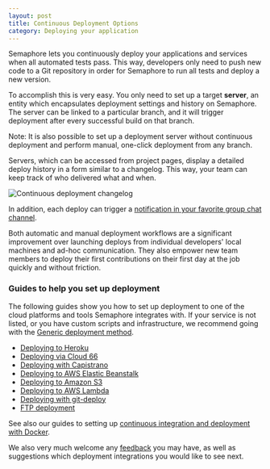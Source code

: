 ```yaml
---
layout: post
title: Continuous Deployment Options
category: Deploying your application
---
```


Semaphore lets you continuously deploy your applications and services when all
automated tests pass. This way, developers only need to push new code to a Git
repository in order for Semaphore to run all tests and deploy a new version.

To accomplish this is very easy. You only need to set up a target **server**, an
entity which encapsulates deployment settings and history on Semaphore. The
server can be linked to a particular branch, and it will trigger deployment
after every successful build on that branch.

Note: It is also possible to set up a deployment server without continuous
deployment and perform manual, one-click deployment from any branch.

Servers, which can be accessed from project pages, display a detailed deploy
history in a form similar to a changelog. This way, your team can keep track of
who delivered what and when.

<img src="https://d2l3jyjp24noqc.cloudfront.net/uploads/image/img/273/continuous-deployment-server-page-semaphoreci.png" class="img-bordered-padding img-responsive" alt="Continuous deployment changelog">

In addition, each deploy can trigger a [notification in your favorite group chat
channel](/docs/managing-chat-notifications.html).

Both automatic and manual deployment workflows are a significant improvement
over launching deploys from individual developers' local machines and
ad-hoc communication. They also empower new team members to deploy their first
contributions on their first day at the job quickly and without friction.

### Guides to help you set up deployment

The following guides show you how to set up deployment to one of the cloud
platforms and tools Semaphore integrates with. If your service is not listed, or
you have custom scripts and infrastructure, we recommend going with the [Generic
deployment method](/docs/generic-deployment.html).

- <a href="/docs/deploying-to-heroku.html">Deploying to Heroku</a></li>
- <a href="/docs/deploying-via-cloud66.html">Deploying via Cloud 66</a></li>
- <a href="/docs/deploying-with-capistrano.html">Deploying with Capistrano</a></li>
- <a href="/docs/deploying-to-aws-elastic-beanstalk.html">Deploying to AWS Elastic Beanstalk</a></li>
- <a href="/docs/deploying-to-amazon-s3.html">Deploying to Amazon S3</a></li>
- <a href="/docs/deploying-to-aws-lambda.html">Deploying to AWS Lambda</a></li>
- <a href="/docs/deploying-with-git-deploy.html">Deploying with git-deploy</a></li>
- <a href="/docs/ftp-deployment.html">FTP deployment</a></li>

See also our guides to setting up
<a href="/docs/docker.html">continuous integration and deployment with Docker</a>.

We also very much welcome any <a
href="mailto:semaphore@renderedtext.com">feedback</a> you may have, as well as
suggestions which deployment integrations you would like to see next.
